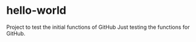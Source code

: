# hello-world
Project to test the initial functions of GitHub
Just testing the functions for GitHub.
